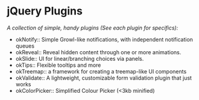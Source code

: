 # jQuery Plugins

*A collection of simple, handy plugins (See each plugin for specifics):*

 * okNotify:: Simple Growl-like notifications, with independent notification queues
 * okReveal:: Reveal hidden content through one or more animations.
 * okSlide:: UI for linear/branching choices via panels.
 * okTips:: Flexible tooltips and more
 * okTreemap:: a framework for creating a treemap-like UI components
 * okValidate:: A lightweight, customizable form validation plugin that just works
 * okColorPicker:: Simplified Colour Picker (<3kb minified)
